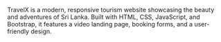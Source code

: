 TravelX is a modern, responsive tourism website showcasing the beauty and adventures of Sri Lanka. Built with HTML, CSS, JavaScript, and Bootstrap, it features a video landing page, booking forms, and a user-friendly design.
